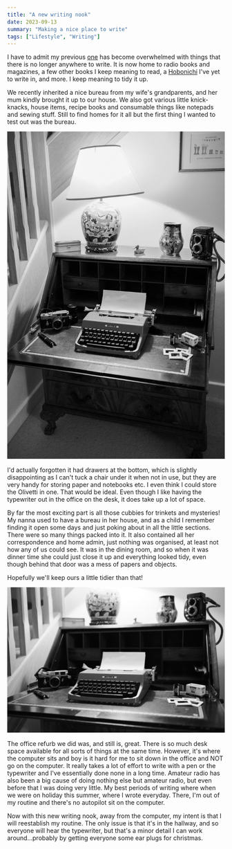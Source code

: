 ```yaml
---
title: "A new writing nook"
date: 2023-09-13
summary: "Making a nice place to write"
tags: ["Lifestyle", "Writing"]
---
```


I have to admit my previous [one](https://alexjj.com/posts/2022/a-little-writing-nook/) has become overwhelmed with things that there is no longer anywhere to write. It is now home to radio books and magazines, a few other books I keep meaning to read, a [Hobonichi](https://alexjj.com/posts/2022/hobonichi-first/) I've yet to write in, and more. I keep meaning to tidy it up.

We recently inherited a nice bureau from my wife's grandparents, and her mum kindly brought it up to our house. We also got various little knick-knacks, house items, recipe books and consumable things like notepads and sewing stuff. Still to find homes for it all but the first thing I wanted to test out was the bureau.

![Now I'm creative](writing-nook-1.jpg "Now I'm creative")

I'd actually forgotten it had drawers at the bottom, which is slightly disappointing as I can't tuck a chair under it when not in use, but they are very handy for storing paper and notebooks etc. I even think I could store the Olivetti in one. That would be ideal. Even though I like having the typewriter out in the office on the desk, it does take up a lot of space.

By far the most exciting part is all those cubbies for trinkets and mysteries! My nanna used to have a bureau in her house, and as a child I remember finding it open some days and just poking about in all the little sections. There were so many things packed into it. It also contained all her correspondence and home admin, just nothing was organised, at least not how any of us could see. It was in the dining room, and so when it was dinner time she could just close it up and everything looked tidy, even though behind that door was a mess of papers and objects.

Hopefully we'll keep ours a little tidier than that!

![Analogue level: All](writing-nook-2.jpg "Analogue level: All")

The office refurb we did was, and still is, great. There is so much desk space available for all sorts of things at the same time. However, it's where the computer sits and boy is it hard for me to sit down in the office and NOT go on the computer. It really takes a lot of effort to write with a pen or the typewriter and I've essentially done none in a long time. Amateur radio has also been a big cause of doing nothing else but amateur radio, but even before that I was doing very little. My best periods of writing where when we were on holiday this summer, where I wrote everyday. There, I'm out of my routine and there's no autopilot sit on the computer.

Now with this new writing nook, away from the computer, my intent is that I will reestablish my routine. The only issue is that it's in the hallway, and so everyone will hear the typewriter, but that's a minor detail I can work around...probably by getting everyone some ear plugs for christmas.
